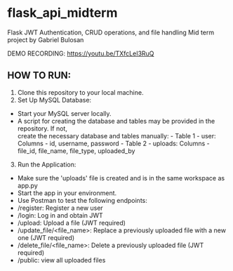 # flask_api_midterm
Flask JWT Authentication, CRUD operations, and file handling Mid term project by Gabriel Bulosan

DEMO RECORDING:
https://youtu.be/TXfcLeI3RuQ

HOW TO RUN:
-----------
1. Clone this repository to your local machine.
2. Set Up MySQL Database:
  - Start your MySQL server locally.
  - A script for creating the database and tables may be provided in the repository. If not,     
    create the necessary database and tables manually:
        - Table 1 - user: Columns - id, username, password
        - Table 2 - uploads: Columns - file_id, file_name, file_type, uploaded_by
3. Run the Application:
  - Make sure the 'uploads' file is created and is in the same workspace as app.py
  - Start the app in your environment.
  - Use Postman to test the following endpoints:
  - /register: Register a new user
  - /login: Log in and obtain JWT
  - /upload: Upload a file (JWT required)
  - /update_file/<file_name>: Replace a previously uploaded file with a new one (JWT required)
  - /delete_file/<file_name>: Delete a previously uploaded file (JWT required)
  - /public: view all uploaded files

